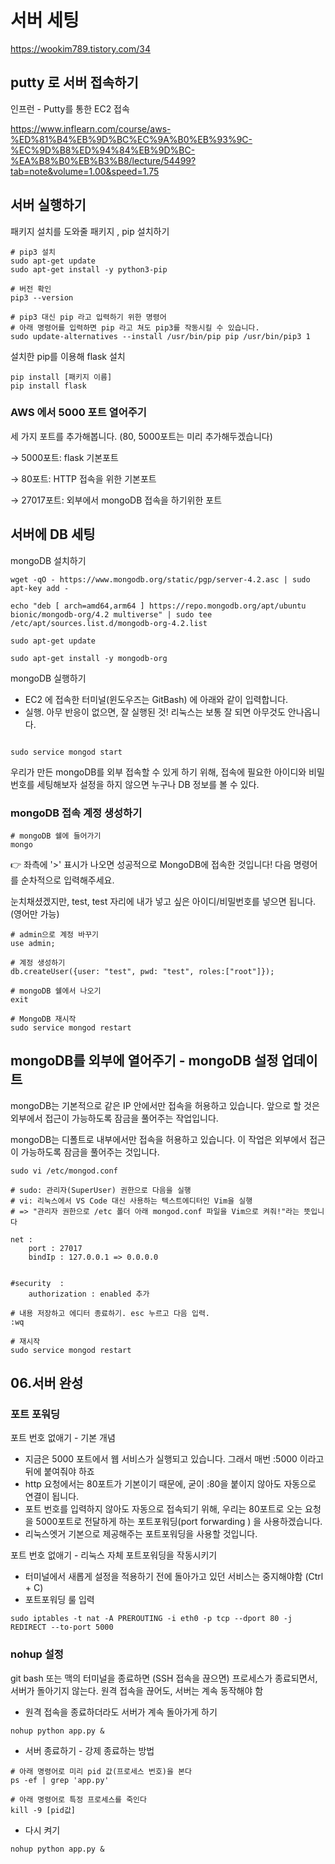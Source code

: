 # 서버 세팅

https://wookim789.tistory.com/34

## putty 로 서버 접속하기

인프런 - Putty를 통한 EC2 접속

https://www.inflearn.com/course/aws-%ED%81%B4%EB%9D%BC%EC%9A%B0%EB%93%9C-%EC%9D%B8%ED%94%84%EB%9D%BC-%EA%B8%B0%EB%B3%B8/lecture/54499?tab=note&volume=1.00&speed=1.75




## 서버 실행하기

패키지 설치를 도와줄 패키지 , pip 설치하기

```shell
# pip3 설치
sudo apt-get update
sudo apt-get install -y python3-pip

# 버전 확인
pip3 --version

# pip3 대신 pip 라고 입력하기 위한 명령어
# 아래 명령어를 입력하면 pip 라고 쳐도 pip3를 작동시킬 수 있습니다.
sudo update-alternatives --install /usr/bin/pip pip /usr/bin/pip3 1
```

설치한 pip를 이용해 flask 설치

```shell
pip install [패키지 이름]
pip install flask
```

### AWS 에서 5000 포트 열어주기
세 가지 포트를 추가해봅니다. (80, 5000포트는 미리 추가해두겠습니다)

→ 5000포트: flask 기본포트

→ 80포트: HTTP 접속을 위한 기본포트

→ 27017포트: 외부에서 mongoDB 접속을 하기위한 포트




## 서버에 DB 세팅

mongoDB 설치하기

```shel
wget -qO - https://www.mongodb.org/static/pgp/server-4.2.asc | sudo apt-key add -

echo "deb [ arch=amd64,arm64 ] https://repo.mongodb.org/apt/ubuntu bionic/mongodb-org/4.2 multiverse" | sudo tee /etc/apt/sources.list.d/mongodb-org-4.2.list

sudo apt-get update

sudo apt-get install -y mongodb-org
```

mongoDB 실행하기

- EC2 에 접속한 터미널(윈도우즈는 GitBash) 에 아래와 같이 입력합니다.
- 실행. 아무 반응이 없으면, 잘 실행된 것! 리눅스는 보통 잘 되면 아무것도 안나옵니다.


```shell

sudo service mongod start
```


우리가 만든 mongoDB를 외부 접속할 수 있게 하기 위해,
접속에 필요한 아이디와 비밀번호를 세팅해보자
설정을 하지 않으면 누구나 DB 정보를 볼 수 있다.

### mongoDB 접속 계정 생성하기

```shell
# mongoDB 쉘에 들어가기
mongo
```

<aside>
👉 좌측에 '>' 표시가 나오면 성공적으로 MongoDB에 접속한 것입니다! 다음 명령어를 순차적으로 입력해주세요.

눈치채셨겠지만,
test, test 자리에 내가 넣고 싶은 아이디/비밀번호를 넣으면 됩니다. (영어만 가능)

</aside>

```shell
# admin으로 계정 바꾸기
use admin;

# 계정 생성하기
db.createUser({user: "test", pwd: "test", roles:["root"]});
```

```shell
# mongoDB 쉘에서 나오기
exit

# MongoDB 재시작
sudo service mongod restart
```

## mongoDB를 외부에 열어주기 - mongoDB 설정 업데이트

mongoDB는 기본적으로 같은 IP 안에서만 접속을 허용하고 있습니다.
앞으로 할 것은 외부에서 접근이 가능하도록 잠금을 풀어주는 작업입니다.

mongoDB는 디폴트로 내부에서만 접속을 허용하고 있습니다. 이 작업은 외부에서 접근이 가능하도록 잠금을 풀어주는 것입니다.

```shell
sudo vi /etc/mongod.conf

# sudo: 관리자(SuperUser) 권한으로 다음을 실행
# vi: 리눅스에서 VS Code 대신 사용하는 텍스트에디터인 Vim을 실행
# => "관리자 권한으로 /etc 폴더 아래 mongod.conf 파일을 Vim으로 켜줘!"라는 뜻입니다
```


```shell
net :
    port : 27017
    bindIp : 127.0.0.1 => 0.0.0.0


#security  :
    authorization : enabled 추가

```



```shell
# 내용 저장하고 에디터 종료하기. esc 누르고 다음 입력.
:wq

# 재시작
sudo service mongod restart
```

## 06.서버 완성

### 포트 포워딩

포트 번호 없애기 - 기본 개념

- 지금은 5000 포트에서 웹 서비스가 실행되고 있습니다. 그래서 매번 :5000 이라고 뒤에 붙여줘야 하죠
- http 요청에서는 80포트가 기본이기 때문에, 굳이 :80을 붙이지 않아도 자동으로 연결이 됩니다.
- 포트 번호를 입력하지 않아도 자동으로 접속되기 위해, 우리는 80포트로 오는 요청을 5000포트로 전달하게 하는 포트포워딩(port forwarding ) 을 사용하겠습니다.
- 리눅스엣거 기본으로 제공해주는 포트포워딩을 사용할 것입니다. 

포트 번호 없애기 - 리눅스 자체 포트포워딩을 작동시키기

- 터미널에서 새롭게 설정을 적용하기 전에 돌아가고 있던 서비스는 중지해야함 (Ctrl + C)
- 포트포워딩 룰 입력

```shell
sudo iptables -t nat -A PREROUTING -i eth0 -p tcp --dport 80 -j REDIRECT --to-port 5000
```


### nohup 설정

git bash 또는 맥의 터미널을 종료하면 (SSH 접속을 끊으면) 프로세스가 종료되면서, 
서버가 돌아기지 않는다. 원격 접속을 끊어도, 서버는 계속 동작해야 함

- 원격 접속을 종료하더라도 서버가 계속 돌아가게 하기
  
```shell
nohup python app.py &
```

- 서버 종료하기 - 강제 종료하는 방법

```shell
# 아래 명령어로 미리 pid 값(프로세스 번호)을 본다
ps -ef | grep 'app.py'

# 아래 명령어로 특정 프로세스를 죽인다
kill -9 [pid값]
```

- 다시 켜기

```shell
nohup python app.py &
```